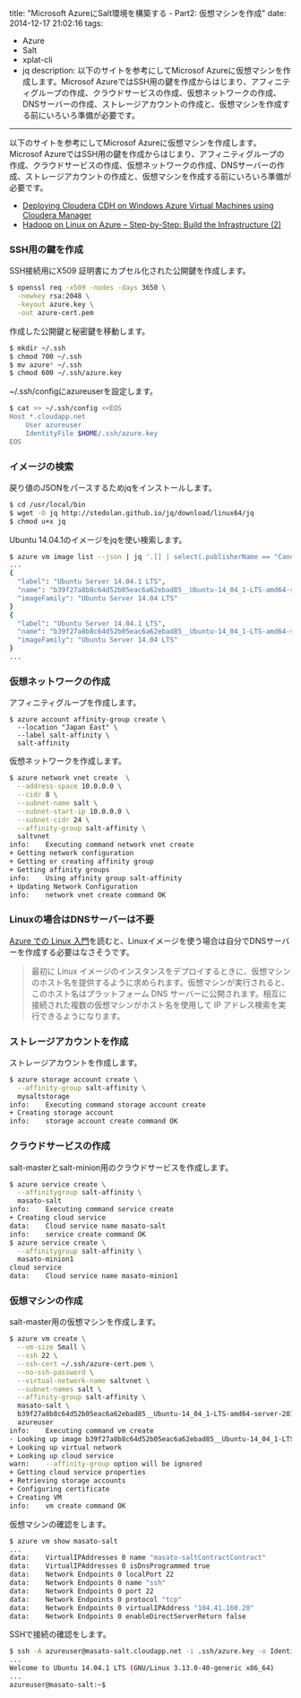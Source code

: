 title: "Microsoft AzureにSalt環境を構築する - Part2: 仮想マシンを作成"
date: 2014-12-17 21:02:16
tags:
 - Azure
 - Salt
 - xplat-cli
 - jq
description: 以下のサイトを参考にしてMicrosof Azureに仮想マシンを作成します。Microsof AzureではSSH用の鍵を作成からはじまり、アフィニティグループの作成、クラウドサービスの作成、仮想ネットワークの作成、DNSサーバーの作成、ストレージアカウントの作成と、仮想マシンを作成する前にいろいろ準備が必要です。
---

以下のサイトを参考にしてMicrosof Azureに仮想マシンを作成します。Microsof AzureではSSH用の鍵を作成からはじまり、アフィニティグループの作成、クラウドサービスの作成、仮想ネットワークの作成、DNSサーバーの作成、ストレージアカウントの作成と、仮想マシンを作成する前にいろいろ準備が必要です。

* [Deploying Cloudera CDH on Windows Azure Virtual Machines using Cloudera Manager](http://blogs.msdn.com/b/tconte/archive/2013/06/14/deploying-cloudera-on-windows-azure-virtual-machines-using-cloudera-manager.aspx)
* [Hadoop on Linux on Azure – Step-by-Step: Build the Infrastructure (2)](http://blogs.technet.com/b/oliviaklose/archive/2014/06/18/hadoop-on-linux-on-azure-step-by-step-build-the-infrastructure-2.aspx)

<!-- more -->

### SSH用の鍵を作成

SSH接続用にX509 証明書にカプセル化された公開鍵を作成します。

``` bash
$ openssl req -x509 -nodes -days 3650 \
  -newkey rsa:2048 \
  -keyout azure.key \
  -out azure-cert.pem
```

作成した公開鍵と秘密鍵を移動します。

``` bash
$ mkdir ~/.ssh
$ chmod 700 ~/.ssh
$ mv azure* ~/.ssh
$ chmod 600 ~/.ssh/azure.key
```

~/.ssh/configにazureuserを設定します。

``` bash
$ cat >> ~/.ssh/config <<EOS
Host *.cloudapp.net
    User azureuser
    IdentityFile $HOME/.ssh/azure.key
EOS
```

### イメージの検索

戻り値のJSONをパースするためjqをインストールします。

``` bash
$ cd /usr/local/bin
$ wget -O jq http://stedolan.github.io/jq/download/linux64/jq
$ chmod u+x jq
```

Ubuntu 14.04.1のイメージをjqを使い検索します。

``` bash
$ azure vm image list --json | jq '.[] | select(.publisherName == "Canonical" and contains({label:"14.04.1"})) | {label,name,imageFamily}'
...
{
  "label": "Ubuntu Server 14.04.1 LTS",
  "name": "b39f27a8b8c64d52b05eac6a62ebad85__Ubuntu-14_04_1-LTS-amd64-server-20140927-en-us-30GB",
  "imageFamily": "Ubuntu Server 14.04 LTS"
}
{
  "label": "Ubuntu Server 14.04.1 LTS",
  "name": "b39f27a8b8c64d52b05eac6a62ebad85__Ubuntu-14_04_1-LTS-amd64-server-20141125-en-us-30GB",
  "imageFamily": "Ubuntu Server 14.04 LTS"
}
...
```

### 仮想ネットワークの作成

アフィニティグループを作成します。

```
$ azure account affinity-group create \
  --location "Japan East" \
  --label salt-affinity \
  salt-affinity
```

仮想ネットワークを作成します。
 
``` bash
$ azure network vnet create  \
  --address-space 10.0.0.0 \
  --cidr 8 \
  --subnet-name salt \
  --subnet-start-ip 10.0.0.0 \
  --subnet-cidr 24 \
  --affinity-group salt-affinity \
  saltvnet
info:    Executing command network vnet create
+ Getting network configuration
+ Getting or creating affinity group
+ Getting affinity groups
info:    Using affinity group salt-affinity
+ Updating Network Configuration
info:    network vnet create command OK
```

### Linuxの場合はDNSサーバーは不要

[Azure での Linux 入門](http://azure.microsoft.com/ja-jp/documentation/articles/virtual-machines-linux-introduction/)を読むと、Linuxイメージを使う場合は自分でDNSサーバーを作成する必要はなさそうです。

> 最初に Linux イメージのインスタンスをデプロイするときに、仮想マシンのホスト名を提供するように求められます。仮想マシンが実行されると、このホスト名はプラットフォーム DNS サーバーに公開されます。相互に接続された複数の仮想マシンがホスト名を使用して IP アドレス検索を実行できるようになります。

### ストレージアカウントを作成

ストレージアカウントを作成します。

``` bash
$ azure storage account create \
  --affinity-group salt-affinity \
  mysaltstorage
info:    Executing command storage account create
+ Creating storage account
info:    storage account create command OK
```

### クラウドサービスの作成

salt-masterとsalt-minion用のクラウドサービスを作成します。

``` bash
$ azure service create \
  --affinitygroup salt-affinity \
  masato-salt
info:    Executing command service create
+ Creating cloud service
data:    Cloud service name masato-salt
info:    service create command OK
$ azure service create \
  --affinitygroup salt-affinity \
  masato-minion1
cloud service
data:    Cloud service name masato-minion1
```

### 仮想マシンの作成

salt-master用の仮想マシンを作成します。

``` bash
$ azure vm create \
  --vm-size Small \
  --ssh 22 \
  --ssh-cert ~/.ssh/azure-cert.pem \
  --no-ssh-password \
  --virtual-network-name saltvnet \
  --subnet-names salt \
  --affinity-group salt-affinity \
  masato-salt \
  b39f27a8b8c64d52b05eac6a62ebad85__Ubuntu-14_04_1-LTS-amd64-server-20141125-en-us-30GB \
  azureuser
info:    Executing command vm create
- Looking up image b39f27a8b8c64d52b05eac6a62ebad85__Ubuntu-14_04_1-LTS-amd64-server-20141125-en-us-+0GB
+ Looking up virtual network
+ Looking up cloud service
warn:    --affinity-group option will be ignored
+ Getting cloud service properties
+ Retrieving storage accounts
+ Configuring certificate
+ Creating VM
info:    vm create command OK
```

仮想マシンの確認をします。

``` bash
$ azure vm show masato-salt
...
data:    VirtualIPAddresses 0 name "masato-saltContractContract"
data:    VirtualIPAddresses 0 isDnsProgrammed true
data:    Network Endpoints 0 localPort 22
data:    Network Endpoints 0 name "ssh"
data:    Network Endpoints 0 port 22
data:    Network Endpoints 0 protocol "tcp"
data:    Network Endpoints 0 virtualIPAddress "104.41.160.20"
data:    Network Endpoints 0 enableDirectServerReturn false
```

SSHで接続の確認をします。

``` bash
$ ssh -A azureuser@masato-salt.cloudapp.net -i .ssh/azure.key -o IdentitiesOnly=yes
...
Welcome to Ubuntu 14.04.1 LTS (GNU/Linux 3.13.0-40-generic x86_64)
...
azureuser@masato-salt:~$
```

